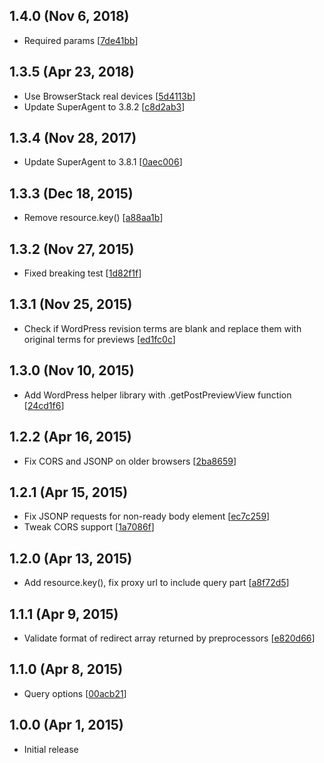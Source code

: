 ## 1.4.0 (Nov 6, 2018)

 - Required params [[7de41bb](https://github.com/solidusjs/solidus-client/commit/7de41bb21c1c3731c0edf9d25655e589ce370e6d)]

## 1.3.5 (Apr 23, 2018)

 - Use BrowserStack real devices [[5d4113b](https://github.com/solidusjs/solidus-client/commit/5d4113b4edad97ae1968e8f98576383a8761f489)]
 - Update SuperAgent to 3.8.2 [[c8d2ab3](https://github.com/solidusjs/solidus-client/commit/c8d2ab36362b34397d6245a407823d59c20ac7bf)]

## 1.3.4 (Nov 28, 2017)

 - Update SuperAgent to 3.8.1 [[0aec006](https://github.com/solidusjs/solidus-client/commit/0aec006301bf18f311c02deab676b61b540f2104)]

## 1.3.3 (Dec 18, 2015)

 - Remove resource.key() [[a88aa1b](https://github.com/solidusjs/solidus-client/commit/a88aa1b80608f4b0444d0ab31461782fb4d681e8)]

## 1.3.2 (Nov 27, 2015)

 - Fixed breaking test [[1d82f1f](https://github.com/solidusjs/solidus-client/commit/1d82f1f14b7649fd9d2b96f3beb0d5e2e3385840)]

## 1.3.1 (Nov 25, 2015)

 - Check if WordPress revision terms are blank and replace them with original terms for previews [[ed1fc0c](https://github.com/solidusjs/solidus-client/commit/ed1fc0cabe8acd4b488096f0a80a3bb84bd67385)]

## 1.3.0 (Nov 10, 2015)

 - Add WordPress helper library with .getPostPreviewView function [[24cd1f6](https://github.com/solidusjs/solidus-client/commit/24cd1f664e9fc7dbe07b27ac09d7e8239d7f04ee)]

## 1.2.2 (Apr 16, 2015)

 - Fix CORS and JSONP on older browsers [[2ba8659](https://github.com/solidusjs/solidus-client/commit/2ba86591c8e6419a1b4a94a77780598f77562eb3)]

## 1.2.1 (Apr 15, 2015)

 - Fix JSONP requests for non-ready body element [[ec7c259](https://github.com/solidusjs/solidus-client/commit/ec7c25989754cf65791504ec8a956c347a8cd5f6)]
 - Tweak CORS support [[1a7086f](https://github.com/solidusjs/solidus-client/commit/1a7086f70d0075ecf568c116a95b191cbd35bae9)]

## 1.2.0 (Apr 13, 2015)

 - Add resource.key(), fix proxy url to include query part [[a8f72d5](https://github.com/solidusjs/solidus-client/commit/a8f72d5bc3b09fc6b46553dd525c872ff010285e)]

## 1.1.1 (Apr 9, 2015)

 - Validate format of redirect array returned by preprocessors [[e820d66](https://github.com/solidusjs/solidus-client/commit/e820d660dcd4c09c6e4a16e2d71ed50a63aa87bd)]

## 1.1.0 (Apr 8, 2015)

 - Query options [[00acb21](https://github.com/solidusjs/solidus-client/commit/00acb21a02a6ccd9824e5e6a914a92ff8f74c783)]

## 1.0.0 (Apr 1, 2015)

 - Initial release
